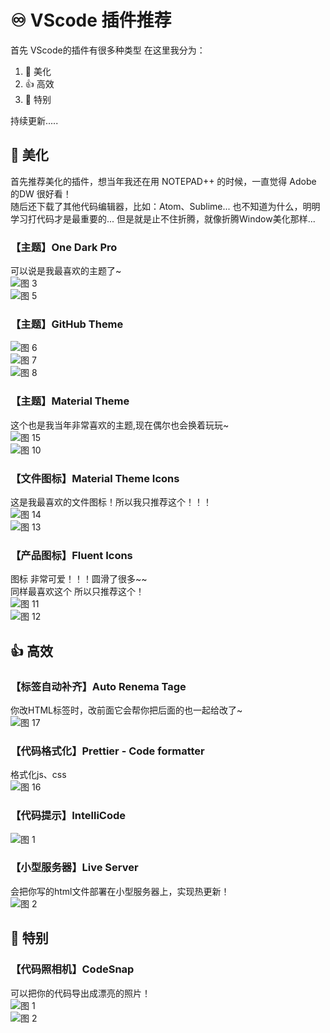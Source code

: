 # ♾️ VScode 插件推荐
首先 VScode的插件有很多种类型 在这里我分为：
1. 💅 美化
2. 👍 高效
3. 🌟 特别  

持续更新.....
## 💅 美化
首先推荐美化的插件，想当年我还在用 NOTEPAD++ 的时候，一直觉得 Adobe 的DW 很好看！  
随后还下载了其他代码编辑器，比如：Atom、Sublime... 也不知道为什么，明明学习打代码才是最重要的...  但是就是止不住折腾，就像折腾Window美化那样...  

### 【主题】One Dark Pro   
可以说是我最喜欢的主题了~  
![图 3](img/13c4271117cd54d984c76cfdae95337d23b94a14813f9b3268eb55561bb40377.png)    
![图 5](img/ae10fb25a77ed8adf5a53144d27658dec07b3fcb4c947be8d4371964cc7f670f.png)    

### 【主题】GitHub Theme
![图 6](img/bbf7c7eb096b9e300958307e24d5673812f2d11e2b47d6aff8566df5ec7ea60b.png)  
![图 7](img/ae85b63a876318c677c325ad1834fa5ebcc134942d7f62c8fc2a069ac2badbcc.png)  
![图 8](img/dfa69593df5607ebe8c316aab9647e38da74dd4a0d9ec9d05b5a5cf91a97d5f3.png)  

### 【主题】Material Theme
这个也是我当年非常喜欢的主题,现在偶尔也会换着玩玩~    
![图 15](img/42a5711cadd7326ac92c1112b12eac62e5fa904dff996e038f926fab74d6bbd3.png)  
![图 10](img/1229197eb6b572ae18d29d7889d920ea30b0e4903431b9b75cbcb0a5b4c36ab8.png)  

### 【文件图标】Material Theme Icons
这是我最喜欢的文件图标！所以我只推荐这个！！！   
![图 14](img/3232a6060a7f7da0a102e773c9abf7c3731286bfff6b2e4605c15c5fd51f8714.png)  
![图 13](img/1bbc1aaf8b88991fef1481a827ed96eb4e75c5bbd5538e8b32fb6deab1fdabfa.png)  


### 【产品图标】Fluent Icons
图标 非常可爱！！！圆滑了很多~~    
同样最喜欢这个 所以只推荐这个！  
![图 11](img/c75b32f805ea2ed4085335140a43d80ded6cbb5b72ec39f37fb886fd227d41f5.png)  
![图 12](img/373e0d9ecda78971a46bcfab4a580fd088e30cf5c18da3212c8337a655367d47.png)  


## 👍 高效

### 【标签自动补齐】Auto Renema Tage
你改HTML标签时，改前面它会帮你把后面的也一起给改了~    
![图 17](img/e326ba9b4b6ae179402430bf6d2c5eeff760384757cfff466bf02e36aebb7228.png)  

### 【代码格式化】Prettier - Code formatter
格式化js、css  
![图 16](img/8a991737dd28a5487bd790c1e24d950e7de4ff61af1fdd5556b19a6eed76ebd8.png)  

### 【代码提示】IntelliCode
![图 1](img/e57a250917646ff1890f24ceabd676727467e635f8eb16afc9ed39070f5b309a.png)  

### 【小型服务器】Live Server
会把你写的html文件部署在小型服务器上，实现热更新！   
![图 2](img/0f5bf3497430de5c1abfdadc1922ee14a8f29e4c4e4e27f01201409ee8d8b9ff.png)  

## 🌟 特别
### 【代码照相机】CodeSnap
可以把你的代码导出成漂亮的照片！    
![图 1](img/ba1c2ab2bbd52ace8191c5e1482774afc13b54292628b61513df4117a0fb17a9.png)  
![图 2](img/1839cf4d6e2184e0f003634a7582ab8b62bd91fb3044b3d0b8e6572267a60f40.png)  

